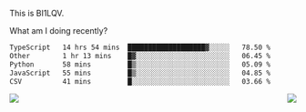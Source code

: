 This is BI1LQV.

What am I doing recently?

<!--START_SECTION:waka-->

```txt
TypeScript   14 hrs 54 mins  ███████████████████▓░░░░░   78.50 %
Other        1 hr 13 mins    █▓░░░░░░░░░░░░░░░░░░░░░░░   06.45 %
Python       58 mins         █▒░░░░░░░░░░░░░░░░░░░░░░░   05.09 %
JavaScript   55 mins         █▒░░░░░░░░░░░░░░░░░░░░░░░   04.85 %
CSV          41 mins         █░░░░░░░░░░░░░░░░░░░░░░░░   03.66 %
```

<!--END_SECTION:waka-->
<img align="right" src="https://github-readme-stats.vercel.app/api?username=bi1lqv&show_icons=true&count_private=true">

<img src="https://metrics.lecoq.io/bi1lqv?template=classic&base.activity=0&base.community=0&base.repositories=0&base.metadata=0&isocalendar=1&base=header%2C%20activity%2C%20community%2C%20repositories%2C%20metadata&base.indepth=false&base.hireable=false&isocalendar=false&isocalendar.duration=full-year&config.timezone=Asia%2FShanghai">
